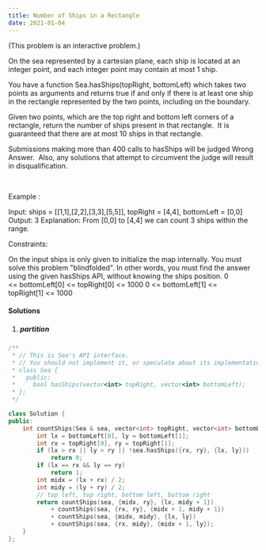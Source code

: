 ```yaml
---
title: Number of Ships in a Rectangle
date: 2021-01-04
---
```

(This problem is an interactive problem.)

On the sea represented by a cartesian plane, each ship is located at an integer point, and each integer point may contain at most 1 ship.

You have a function Sea.hasShips(topRight, bottomLeft) which takes two points as arguments and returns true if and only if there is at least one ship in the rectangle represented by the two points, including on the boundary.

Given two points, which are the top right and bottom left corners of a rectangle, return the number of ships present in that rectangle.  It is guaranteed that there are at most 10 ships in that rectangle.

Submissions making more than 400 calls to hasShips will be judged Wrong Answer.  Also, any solutions that attempt to circumvent the judge will result in disqualification.

 

Example :



Input: 
ships = [[1,1],[2,2],[3,3],[5,5]], topRight = [4,4], bottomLeft = [0,0]
Output: 3
Explanation: From [0,0] to [4,4] we can count 3 ships within the range.
 

Constraints:

On the input ships is only given to initialize the map internally. You must solve this problem "blindfolded". In other words, you must find the answer using the given hasShips API, without knowing the ships position.
0 <= bottomLeft[0] <= topRight[0] <= 1000
0 <= bottomLeft[1] <= topRight[1] <= 1000

#### Solutions

1. ##### partition

```cpp
/**
 * // This is Sea's API interface.
 * // You should not implement it, or speculate about its implementation
 * class Sea {
 *   public:
 *     bool hasShips(vector<int> topRight, vector<int> bottomLeft);
 * };
 */

class Solution {
public:
    int countShips(Sea & sea, vector<int> topRight, vector<int> bottomLeft) {
        int lx = bottomLeft[0], ly = bottomLeft[1];
        int rx = topRight[0], ry = topRight[1];
        if (lx > rx || ly > ry || !sea.hasShips({rx, ry}, {lx, ly}))
            return 0;
        if (lx == rx && ly == ry)
            return 1;
        int midx = (lx + rx) / 2;
        int midy = (ly + ry) / 2;
        // top left, top right, bottom left, bottom right
        return countShips(sea, {midx, ry}, {lx, midy + 1})
            + countShips(sea, {rx, ry}, {midx + 1, midy + 1})
            + countShips(sea, {midx, midy}, {lx, ly})
            + countShips(sea, {rx, midy}, {midx + 1, ly});
    } 
};
```